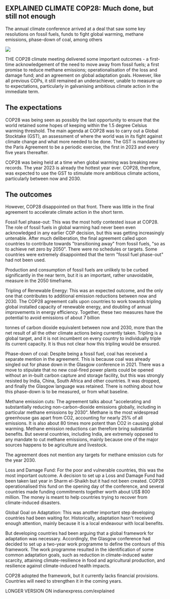 ## EXPLAINED CLIMATE COP28: Much done, but still not enough

The annual climate conference arrived at a deal that saw some key resolutions on fossil fuels, funds to fight global warming, methane emissions, phase-down of coal, among others

![](_page_0_Picture_2.jpeg)

THE COP28 climate meeting delivered some important outcomes - a first-time acknowledgement of the need to move away from fossil fuels; a first promise to reduce methane emissions; operationalisation of the loss and damage fund; and an agreement on global adaptation goals. However, like all previous COPs, it still remained an underachiever, unable to measure up to expectations, particularly in galvanising ambitious climate action in the immediate term.

## The expectations

COP28 was being seen as possibly the last opportunity to ensure that the world retained some hopes of keeping within the 1.5 degree Celsius warming threshold. The main agenda at COP28 was to carry out a Global Stocktake (GST), an assessment of where the world was in its fight against climate change and what more needed to be done. The GST is mandated by the Paris Agreement to be a periodic exercise, the first in 2023 and every five years thereafter.

COP28 was being held at a time when global warming was breaking new records. The year 2023 is already the hottest year ever. COP28, therefore, was expected to use the GST to stimulate more ambitious climate actions, particularly between now and 2030.

## The outcomes

However, COP28 disappointed on that front. There was little in the final agreement to accelerate climate action in the short term.

Fossil fuel phase-out: This was the most hotly contested issue at COP28. The role of fossil fuels in global warming had never been even acknowledged in any earlier COP decision, but this was getting increasingly untenable. After much deliberation, the final agreement called upon countries to contribute towards "transitioning away" from fossil fuels, "so as to achieve net zero by 2050". There were no schedules or targets. Some countries were extremely disappointed that the term "fossil fuel phase-out" had not been used.

Production and consumption of fossil fuels are unlikely to be curbed significantly in the near term, but it is an important, rather unavoidable, measure in the 2050 timeframe.

Tripling of Renewable Energy: This was an expected outcome, and the only one that contributes to additional emission reductions between now and 2030. The COP28 agreement calls upon countries to work towards tripling global installed capacity of renewable energy, and doubling of annual improvements in energy efficiency. Together, these two measures have the potential to avoid emissions of about 7 billion

tonnes of carbon dioxide equivalent between now and 2030, more than the net result of all the other climate actions being currently taken. Tripling is a global target, and it is not incumbent on every country to individually triple its current capacity. It is thus not clear how this tripling would be ensured.

Phase-down of coal: Despite being a fossil fuel, coal has received a separate mention in the agreement. This is because coal was already singled out for phase down in the Glasgow conference in 2021. There was a move to stipulate that no new coal-fired power plants could be opened without an in-built carbon capture and storage facility, but this was strongly resisted by India, China, South Africa and other countries. It was dropped, and finally the Glasgow language was retained. There is nothing about how this phase-down is to be measured, or from what baseline.

Methane emission cuts: The agreement talks about "accelerating and substantially reducing non-carbon-dioxide emissions globally, including in particular methane emissions by 2030". Methane is the most widespread greenhouse gas apart from CO2, accounting for nearly 25% of all emissions. It is also about 80 times more potent than CO2 in causing global warming. Methane emission reductions can therefore bring substantial benefits. But several countries, including India, are extremely opposed to any mandate to cut methane emissions, mainly because one of the major sources happens to be agriculture and livestock.

The agreement does not mention any targets for methane emission cuts for the year 2030.

Loss and Damage Fund: For the poor and vulnerable countries, this was the most important outcome. A decision to set up a Loss and Damage Fund had been taken last year in Sharm el-Shaikh but it had not been created. COP28 operationalised this fund on the opening day of the conference, and several countries made funding commitments together worth about US\$ 800 million. The money is meant to help countries trying to recover from climate-induced disasters.

Global Goal on Adaptation: This was another important step developing countries had been waiting for. Historically, adaptation hasn't received enough attention, mainly because it is a local endeavour with local benefits.

But developing countries had been arguing that a global framework for adaptation was necessary. Accordingly, the Glasgow conference had decided to set up a two-year work programme to define the contours of this framework. The work programme resulted in the identification of some common adaptation goals, such as reduction in climate-induced water scarcity, attaining climate-resilience in food and agricultural production, and resilience against climate-induced health impacts.

COP28 adopted the framework, but it currently lacks financial provisions. Countries will need to strengthen it in the coming years.

LONGER VERSION ON indianexpress.com/explained